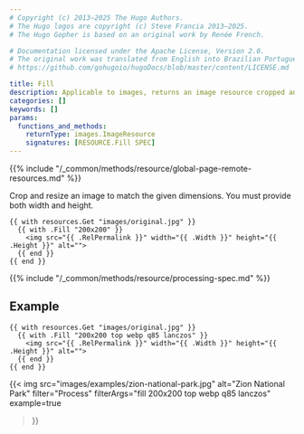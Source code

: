 ```yaml
---
# Copyright (c) 2013–2025 The Hugo Authors.
# The Hugo logos are copyright (c) Steve Francia 2013–2025.
# The Hugo Gopher is based on an original work by Renée French.

# Documentation licensed under the Apache License, Version 2.0.
# The original work was translated from English into Brazilian Portuguese.
# https://github.com/gohugoio/hugoDocs/blob/master/content/LICENSE.md

title: Fill
description: Applicable to images, returns an image resource cropped and resized to the given dimensions.
categories: []
keywords: []
params:
  functions_and_methods:
    returnType: images.ImageResource
    signatures: [RESOURCE.Fill SPEC]
---
```


{{% include "/_common/methods/resource/global-page-remote-resources.md" %}}

Crop and resize an image to match the given dimensions. You must provide both width and height.

```go-html-template
{{ with resources.Get "images/original.jpg" }}
  {{ with .Fill "200x200" }}
    <img src="{{ .RelPermalink }}" width="{{ .Width }}" height="{{ .Height }}" alt="">
  {{ end }}
{{ end }}
```

{{% include "/_common/methods/resource/processing-spec.md" %}}

## Example

```go-html-template
{{ with resources.Get "images/original.jpg" }}
  {{ with .Fill "200x200 top webp q85 lanczos" }}
    <img src="{{ .RelPermalink }}" width="{{ .Width }}" height="{{ .Height }}" alt="">
  {{ end }}
{{ end }}
```

{{< img
  src="images/examples/zion-national-park.jpg"
  alt="Zion National Park"
  filter="Process"
  filterArgs="fill 200x200 top webp q85 lanczos"
  example=true
>}}
